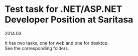 
# Test task for .NET/ASP.NET Developer Position at Saritasa

2014.03  

It has two tasks, one for web and one for desktop.  
See the corresponding folders.
